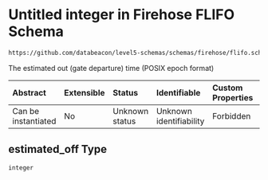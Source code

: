 # Untitled integer in Firehose FLIFO Schema

```txt
https://github.com/databeacon/level5-schemas/schemas/firehose/flifo.schema.json#/properties/estimated_off
```

The estimated out (gate departure) time (POSIX epoch format)

| Abstract            | Extensible | Status         | Identifiable            | Custom Properties | Additional Properties | Access Restrictions | Defined In                                                                         |
| :------------------ | :--------- | :------------- | :---------------------- | :---------------- | :-------------------- | :------------------ | :--------------------------------------------------------------------------------- |
| Can be instantiated | No         | Unknown status | Unknown identifiability | Forbidden         | Allowed               | none                | [flifo.schema.json\*](../../out/firehose/flifo.schema.json "open original schema") |

## estimated\_off Type

`integer`
